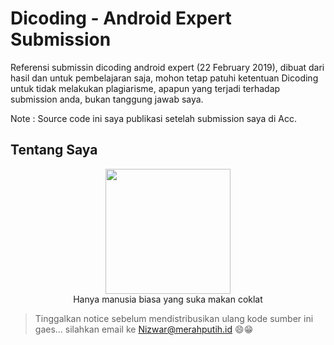 # Dicoding - Android Expert Submission
Referensi submissin dicoding android expert (22 February 2019), dibuat dari hasil dan untuk pembelajaran saja, mohon tetap patuhi ketentuan Dicoding untuk tidak melakukan plagiarisme, apapun yang terjadi terhadap submission anda, bukan tanggung jawab saya.

Note : Source code ini saya publikasi setelah submission saya di Acc.

## Tentang Saya 

<p  align="center">
  <img width="200px" height="200px" src="https://1.bp.blogspot.com/-JYoVTVvNti8/XD14Y5j6spI/AAAAAAAAC5Q/UOZ0mnILQost96u_VMwnWc61wz60k3zJQCPcBGAYYCw/s500-cc/Nizwar-ID-Header-Background.JPG"/>  
  <br/>
<label>  Hanya manusia biasa yang suka makan coklat</label>
  </p>
  
  > Tinggalkan notice sebelum mendistribusikan ulang kode sumber ini gaes...
  > silahkan email ke [Nizwar@merahputih.id](mailto:nizwar@merahputih.id) 😄😁
